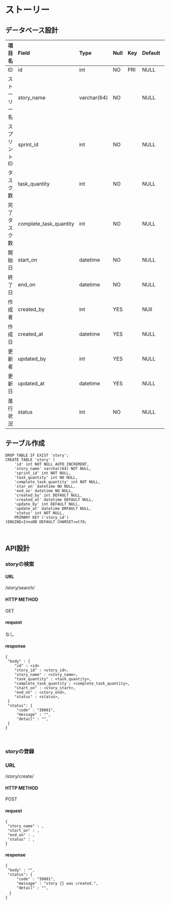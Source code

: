 # ストーリー  

## データベース設計

項目名|Field|Type|Null|Key|Default|Extra|
|:--|:--|:--|:--|:--|:--|:--|
|ID|id|int|NO|PRI|NULL|auto_increment|
|ストーリー名|story_name|varchar(64)|NO||NULL||
|スプリントID|sprint_id|int|NO||NULL||
|タスク数|task_quantity|int|NO||NULL||
|完了タスク数|complete_task_quantity|int|NO||NULL||
|開始日|start_on|datetime|NO||NULL||
|終了日|end_on|datetime|NO||NULL||
|作成者|created_by|int|YES||NUll||
|作成日|created_at|datetime|YES||NULL||
|更新者|updated_by|int|YES||NULL||
|更新日|updated_at|datetime|YES||NULL||
|進行状況|status|int|NO||NULL|0=未着手 1=進行中 2=完了|


## テーブル作成
```
DROP TABLE IF EXIST 'story';  
CREATE TABLE 'story' (  
    'id' int NOT NULL AUTO_INCREMENT,  
    'story_name' varchar(64) NOT NULL,  
    'sprint_id' int NOT NULL,  
    'task_quantity' int NO NULL,  
    'complete_task_quantity' int NOT NULL,  
    'star_on' datetime NO NULL,  
    'end_on' datetime NO NULL,  
    'created_by' int DEFAULT NULL,  
    'created_at' datetime DEFAULT NULL,  
    'update_by' int DEFAULT NULL,  
    'update_at' datetime DRFAULT NULL,  
    'status' int NOT NULL,  
    PRIMARY KEY ('story_id')  
)ENGINE=InnoDB DEFAULT CHARSET=utf8;  
```
<br>

## API設計

### storyの検索  

#### URL   
 /story/search/  

#### HTTP METHOD  
GET

#### request  
なし  


#### response  
```
{
 "body" : {  
    "id" : <id>
    "story_id" : <story_id>,  
    "story_name" : <story_name>,
    "task_quantity" : <task_quantity>,
    "complete_task_quantity : <complete_task_quantity>,
    "start_on" : <story_start>,
    "end_on" : <story_end>,
    "status" : <status>,
 }
 "status": {
     "code" : "I0001",
     "message" : "",
     "detail" : "",
 }
}
```  
<br>

### storyの登録  

### URL  
/story/create/  

#### HTTP METHOD  
POST  

#### request
```
{ 
 "story_name" : ,
 "start_on" : ,
 "end_on" : ,
 "status" : ,  
}
```  


#### response  
```
{
 "body" : "",
 "status": {
     "code" : "I0001",
     "message" : "story {} was created.",
     "detail" : "",
　}
}
```





